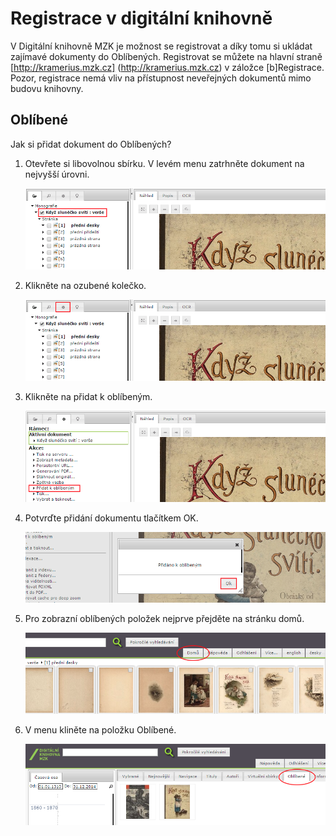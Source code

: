 # Registrace v digitální knihovně

V Digitální knihovně MZK je možnost se registrovat a díky tomu si ukládat zajímavé dokumenty do Oblíbených. Registrovat se můžete na hlavní straně [http://kramerius.mzk.cz] (http://kramerius.mzk.cz) v záložce [b]Registrace. Pozor, registrace nemá vliv na přístupnost neveřejných dokumentů mimo budovu knihovny.

## Oblíbené
Jak si přidat dokument do Oblíbených?

1. Otevřete si libovolnou sbírku. V levém menu zatrhněte dokument na nejvyšší úrovni.

    ![](/images/help/registraceOblibene/step1.png)
 
2. Klikněte na ozubené kolečko.

    ![](/images/help/registraceOblibene/step2.png)
 
3. Klikněte na přidat k oblíbeným.

    ![](/images/help/registraceOblibene/step3.png)
    
4. Potvrďte přidání dokumentu tlačítkem OK.

    ![](/images/help/registraceOblibene/step4.png)

5. Pro zobrazní oblíbených položek nejprve přejděte na stránku domů.

    ![](/images/help/registraceOblibene/step5.png)
    
6. V menu kliněte na položku Oblíbené. 

    ![](/images/help/registraceOblibene/step6.png)
